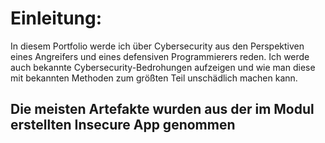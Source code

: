 # Einleitung:
In diesem Portfolio werde ich über Cybersecurity aus den Perspektiven eines Angreifers und eines defensiven Programmierers reden. Ich werde auch bekannte Cybersecurity-Bedrohungen aufzeigen und wie man diese mit bekannten Methoden zum größten Teil unschädlich machen kann.

## Die meisten Artefakte wurden aus der im Modul erstellten Insecure App genommen
